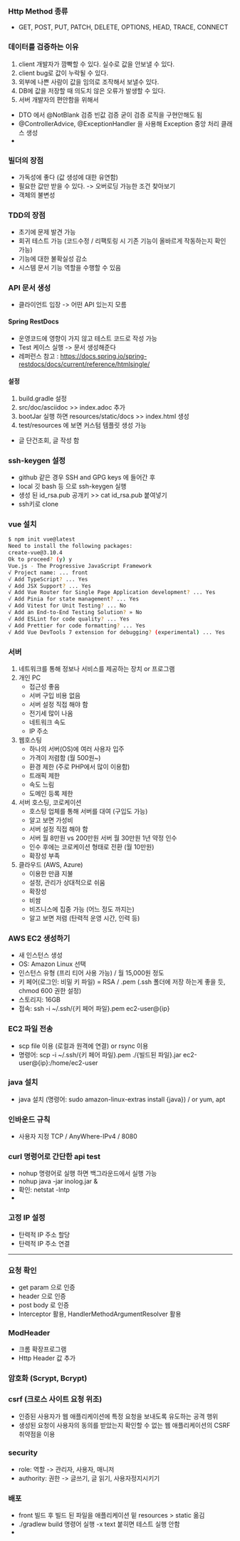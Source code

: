 ### Http Method 종류
 - GET, POST, PUT, PATCH, DELETE, OPTIONS, HEAD, TRACE, CONNECT

### 데이터를 검증하는 이유
 1. client 개발자가 깜빡할 수 있다. 실수로 값을 안보낼 수 있다.
 2. client bug로 값이 누락될 수 있다.
 3. 외부에 나쁜 사람이 값을 임의로 조작해서 보낼수 있다.
 4. DB에 값을 저장할 때 의도치 않은 오류가 발생할 수 있다.
 5. 서버 개발자의 편안함을 위해서

* DTO 에서 @NotBlank 검증 빈값 검증 굳이 검증 로직을 구현안해도 됨
* @ControllerAdvice, @ExceptionHandler 을 사용해 Exception 중앙 처리 클래스 생성
* 

### 빌더의 장점
- 가독성에 좋다 (값 생성에 대한 유연함)
- 필요한 값만 받을 수 있다. -> 오버로딩 가능한 조건 찾아보기
- 객체의 불변성

### TDD의 장점
- 초기에 문제 발견 가능
- 회귀 테스트 가능 (코드수정 / 리팩토링 시 기존 기능이 올바르게 작동하는지 확인 가능)
- 기능에 대한 불확실성 감소
- 시스템 문서 기능 역할을 수행할 수 있음

### API 문서 생성
- 클라이언트 입장 -> 어떤 API 있는지 모름

#### Spring RestDocs
- 운영코드에 영향이 가지 않고 테스트 코드로 작성 가능
- Test 케이스 실행 -> 문서 생성해준다
- 레퍼런스 참고 : https://docs.spring.io/spring-restdocs/docs/current/reference/htmlsingle/

#### 설정
1. build.gradle 설정
2. src/doc/asciidoc >> index.adoc 추가
3. bootJar 실행 하면 resources/static/docs >> index.html 생성
4. test/resources 에 보면 커스텀 템플릿 생성 가능
- 글 단건조회, 글 작성 함

### ssh-keygen 설정
- github 같은 경우 SSH and GPG keys 에 들어간 후
- local 깃 bash 등 으로 ssh-keygen 실행
- 생성 된 id_rsa.pub 공개키 >> cat id_rsa.pub 붙여넣기 
- ssh키로 clone

### vue 설치
```sh
$ npm init vue@latest
Need to install the following packages:
create-vue@3.10.4
Ok to proceed? (y) y
Vue.js - The Progressive JavaScript Framework
√ Project name: ... front
√ Add TypeScript? ... Yes
√ Add JSX Support? ... Yes
√ Add Vue Router for Single Page Application development? ... Yes
√ Add Pinia for state management? ... Yes
√ Add Vitest for Unit Testing? ... No
√ Add an End-to-End Testing Solution? » No
√ Add ESLint for code quality? ... Yes
√ Add Prettier for code formatting? ... Yes
√ Add Vue DevTools 7 extension for debugging? (experimental) ... Yes
```
### 서버
1. 네트워크를 통해 정보나 서비스를 제공하는 장치 or 프로그램
2. 개인 PC
   - 접근성 좋음
   - 서버 구입 비용 없음
   - 서버 설정 직접 해야 함
   - 전기세 많이 나옴
   - 네트워크 속도
   - IP 주소 
3. 웹호스팅
   - 하나의 서버(OS)에 여러 사용자 입주
   - 가격이 저렴함 (월 500원~)
   - 환경 제한 (주로 PHP에서 많이 이용함)
   - 트래픽 제한
   - 속도 느림
   - 도메인 등록 제한
4. 서버 호스팅, 코로케이션
   - 호스팅 업체를 통해 서버를 대여 (구입도 가능)
   - 알고 보면 가성비
   - 서버 설정 직접 해야 함
   - 서버 월 8만원 vs 200만원 서버 월 30만원 1년 약정 인수
   - 인수 후에는 코로케이션 형태로 전환 (월 10만원)
   - 확장성 부족
5. 클라우드 (AWS, Azure)
   - 이용한 만큼 지불
   - 설정, 관리가 상대적으로 쉬움
   - 확장성
   - 비쌈
   - 비즈니스에 집중 가능 (어느 정도 까지는)
   - 알고 보면 저렴 (탄력적 운영 시간, 인력 등)

### AWS EC2 생성하기
- 새 인스턴스 생성
- OS: Amazon Linux 선택
- 인스턴스 유형 (프리 티어 사용 가능) / 월 15,000원 정도
- 키 페어(로그인: 비밀 키 파일) = RSA / .pem (.ssh 폴더에 저장 하는게 좋을 듯, chmod 600 권한 설정)
- 스토리지: 16GB
- 접속: ssh -i ~/.ssh/{키 페어 파일}.pem ec2-user@{ip}

### EC2 파일 전송
- scp file 이용 (로컬과 원격에 연결) or rsync 이용
- 명령어: scp -i ~/.ssh/{키 페어 파일}.pem ./{빌드된 파일}.jar ec2-user@{ip}:/home/ec2-user

### java 설치
- java 설치 (명령어: sudo amazon-linux-extras install {java}) / or yum, apt

### 인바운드 규칙
- 사용자 지정 TCP / AnyWhere-IPv4 / 8080

### curl 명령어로 간단한 api test
- nohup 명령어로 실행 하면 백그라운드에서 실행 가능
- nohup java -jar inolog.jar &
- 확인: netstat -lntp
- 
### 고정 IP 설정
- 탄력적 IP 주소 할당
- 탄력적 IP 주소 연결

---
### 요청 확인
- get param 으로 인증
- header 으로 인증
- post body 로 인증
- Interceptor 활용, HandlerMethodArgumentResolver 활용

### ModHeader
- 크롬 확장프로그램
- Http Header 값 추가

### 암호화 (Scrypt, Bcrypt)


### csrf (크로스 사이트 요청 위조)
- 인증된 사용자가 웹 애플리케이션에 특정 요청을 보내도록 유도하는 공격 행위
- 생성된 요청이 사용자의 동의를 받았는지 확인할 수 없는 웹 애플리케이션의 CSRF 취약점을 이용

### security
- role: 역할 -> 관리자, 사용자, 매니저
- authority: 권한 -> 글쓰기, 글 읽기, 사용자정지시키기

### 배포
- front 빌드 후 빌드 된 파일을 애플리케이션 밑 resources > static 옮김
- ./gradlew build 명령어 실행 -x text 붙히면 테스트 실행 안함
- 